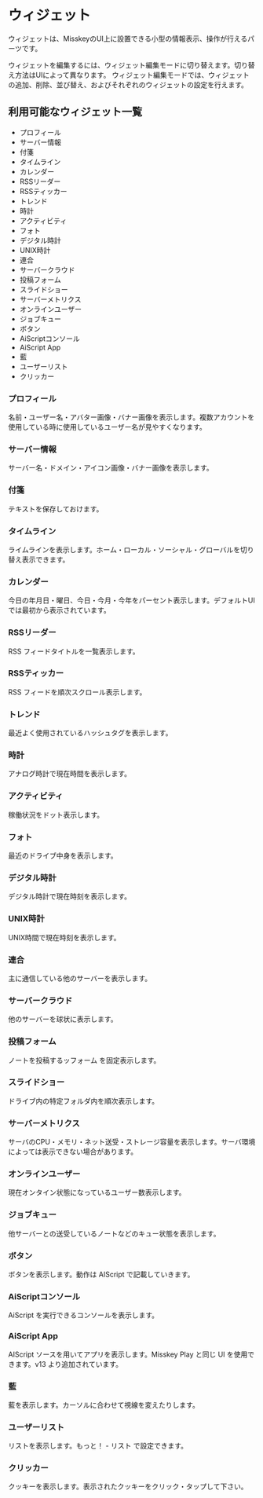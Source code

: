 # ウィジェット
ウィジェットは、MisskeyのUI上に設置できる小型の情報表示、操作が行えるパーツです。

ウィジェットを編集するには、ウィジェット編集モードに切り替えます。切り替え方法はUIによって異なります。
ウィジェット編集モードでは、ウィジェットの追加、削除、並び替え、およびそれぞれのウィジェットの設定を行えます。

## 利用可能なウィジェット一覧

- プロフィール
- サーバー情報
- 付箋
- タイムライン
- カレンダー
- RSSリーダー
- RSSティッカー
- トレンド
- 時計
- アクティビティ
- フォト
- デジタル時計
- UNIX時計
- 連合
- サーバークラウド
- 投稿フォーム
- スライドショー
- サーバーメトリクス
- オンラインユーザー
- ジョブキュー
- ボタン
- AiScriptコンソール
- AiScript App
- 藍
- ユーザーリスト
- クリッカー

### プロフィール

名前・ユーザー名・アバター画像・バナー画像を表示します。複数アカウントを使用している時に使用しているユーザー名が見やすくなります。

### サーバー情報

サーバー名・ドメイン・アイコン画像・バナー画像を表示します。

### 付箋

テキストを保存しておけます。

### タイムライン

ライムラインを表示します。ホーム・ローカル・ソーシャル・グローバルを切り替え表示できます。

### カレンダー

今日の年月日・曜日、今日・今月・今年をパーセント表示します。デフォルトUIでは最初から表示されています。

### RSSリーダー

RSS フィードタイトルを一覧表示します。

### RSSティッカー

RSS フィードを順次スクロール表示します。

### トレンド

最近よく使用されているハッシュタグを表示します。

### 時計

アナログ時計で現在時間を表示します。

### アクティビティ

稼働状況をドット表示します。

### フォト

最近のドライブ中身を表示します。

### デジタル時計

デジタル時計で現在時刻を表示します。

### UNIX時計

UNIX時間で現在時刻を表示します。

### 連合

主に通信している他のサーバーを表示します。

### サーバークラウド

他のサーバーを球状に表示します。

### 投稿フォーム

ノートを投稿するッフォーム を固定表示します。

### スライドショー

ドライブ内の特定フォルダ内を順次表示します。

### サーバーメトリクス

サーバのCPU・メモリ・ネット送受・ストレージ容量を表示します。サーバ環境によっては表示できない場合があります。

### オンラインユーザー

現在オンタイン状態になっているユーザー数表示します。

### ジョブキュー

他サーバーとの送受しているノートなどのキュー状態を表示します。

### ボタン

ボタンを表示します。動作は AIScript で記載していきます。

### AiScriptコンソール

AiScript を実行できるコンソールを表示します。

### AiScript App

AIScript ソースを用いてアプリを表示します。Misskey Play と同じ UI を使用できます。v13 より追加されています。

### 藍

藍を表示します。カーソルに合わせて視線を変えたりします。

### ユーザーリスト

リストを表示します。もっと！ - リスト で設定できます。

### クリッカー

クッキーを表示します。表示されたクッキーをクリック・タップして下さい。
